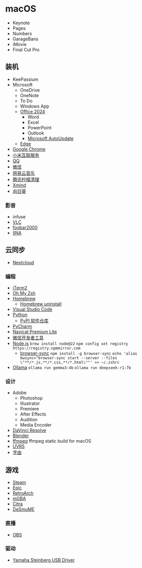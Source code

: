 # macOS

- Keynote
- Pages
- Numbers
- GarageBans
- iMovie
- Final Cut Pro

## 装机

- KeePassium
- Microsoft
  - OneDrive
  - OneNote
  - To Do
  - Windows App
  - [Office 2024](https://github.com/alsyundawy/Microsoft-Office-For-MacOS)
    - Word
    - Excel
    - PowerPoint
    - Outlook
    - [Microsoft AutoUpdate](https://go.microsoft.com/fwlink/?linkid=830196)
  - [Edge](https://www.microsoft.com/zh-cn/edge/download?form=MA13RE)
- [Google Chrome](https://google.cn/chrome/)
- [小米互联服务](https://hyperos.mi.com/continuity)
- [QQ](https://im.qq.com/macqq/index.shtml)
- [微信](https://mac.weixin.qq.com/?t=mac&lang=zh_CN)
- [网易云音乐](https://music.163.com/#/download)
- [腾讯柠檬清理](https://lemon.qq.com/)
- [Xmind](https://xmind.cn/download/)
- [向日葵](https://sunlogin.oray.com/download)

### 影音

- infuse
- [VLC](https://www.videolan.org/vlc/download-macosx.html)
- [foobar2000](https://www.foobar2000.org/mac)
- [IINA](https://iina.io/)

## 云同步

- [Nextcloud](https://nextcloud.com/install/#desktop-files)

### 编程

- [iTerm2](https://iterm2.com/)
- [Oh My Zsh](https://mirrors.tuna.tsinghua.edu.cn/help/ohmyzsh.git/)
- [Homebrew](https://mirrors.tuna.tsinghua.edu.cn/help/homebrew/)
  - [Homebrew uninstall](https://raw.githubusercontent.com/Homebrew/install/HEAD/uninstall.sh)
- [Visual Studio Code](https://code.visualstudio.com/Download)
- [Python](https://www.python.org/downloads/macos/)
  - [PyPI 软件仓库](https://mirrors.tuna.tsinghua.edu.cn/help/pypi/)
- [PyCharm](https://www.jetbrains.com/pycharm/download/?section=mac)
- [Navicat Premium Lite](https://www.navicat.com.cn/products/navicat-premium-lite)
- [微信开发者工具](https://developers.weixin.qq.com/miniprogram/dev/devtools/download.html)
- [Node.js](https://nodejs.org/zh-cn/download)
  `brew install node@22`
  `npm config set registry https://registry.npmmirror.com`
  - [browser-sync](https://browsersync.io/)
    `npm install -g browser-sync`
    `echo 'alias bwsync="browser-sync start --server --files \"**/*.js,**/*.css,**/*.html\""' >> ~/.zshrc`
- [Ollama](https://ollama.com/download/mac)
  `ollama run gemma3:4b`
  `ollama run deepseek-r1:7b`

### 设计

- Adobe
  - Photoshop
  - Illustrator
  - Premiere
  - After Effects
  - Audition
  - Media Encoder
- [DaVinci Resolve](http://www.blackmagicdesign.com/cn/products/davinciresolve)
- [Blender](https://www.blender.org/download/)
- [ffmpeg](https://www.osxexperts.net/) ffmpeg static build for macOS
- [UVR5](https://github.com/Anjok07/ultimatevocalremovergui/releases)
- [字由](https://www.hellofont.cn/download)

## 游戏

- [Steam](https://store.steampowered.com/about/)
- [Epic](https://store.epicgames.com/zh-CN/download)
- [RetroArch](https://www.retroarch.com/)
- [mGBA](https://mgba.io/downloads.html)
- [Citra](https://citra-emulator.com/download/mac/)
- [DeSmuME](https://github.com/TASEmulators/desmume/releases/tag/release_0_9_13)

### 直播

- [OBS](https://obsproject.com/welcome)

### 驱动

- [Yamaha Steinberg USB Driver](https://o.steinberg.net/en/support/downloads_hardware/yamaha_steinberg_usb_driver.html)
